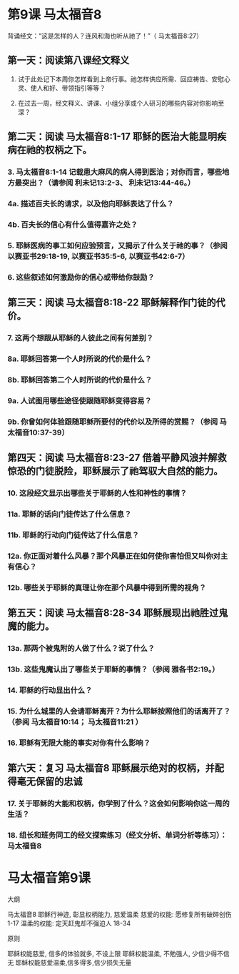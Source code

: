 # 第9课 马太福音8

背诵经文：“这是怎样的人？连风和海也听从祂了！”（ 马太福音8:27）

## 第一天：阅读第八课经文释义

1. 试于此处记下本周你怎样看到上帝行事。祂怎样供应所需、回应祷告、安慰心灵、使人和好、带领指引等等？

2. 在过去一周，经文释义、讲课、小组分享或个人研习的哪些内容对你影响至深？

## 第二天：阅读 马太福音8:1-17 耶稣的医治大能显明疾病在祂的权柄之下。

### 3. 马太福音8:1-14 记载患大麻风的病人得到医治；对你而言，哪些地方最突出？（请参阅 利未记13:2-3、 利未记13:44-46。）

### 4a. 描述百夫长的请求，以及他向耶稣表达了什么？

### 4b. 百夫长的信心有什么值得嘉许之处？

### 5. 耶稣医病的事工如何应验预言，又揭示了什么关于祂的事？（参阅 以赛亚书29:18-19, 以赛亚书35:5-6, 以赛亚书42:6-7）

### 6. 这些叙述如何激励你的信心或带给你鼓励？

## 第三天：阅读 马太福音8:18-22 耶稣解释作门徒的代价。

### 7. 这两个想跟从耶稣的人彼此之间有何差别？

### 8a. 耶稣回答第一个人时所说的代价是什么？

### 8b. 耶稣回答第二个人时所说的代价是什么？

### 9a. 人试图用哪些途径使跟随耶稣变得容易？

### 9b. 你曾如何体验跟随耶稣所要付的代价以及所得的赏赐？（参阅 马太福音10:37-39）

## 第四天：阅读 马太福音8:23-27 借着平静风浪并解救惊恐的门徒脱险，耶稣展示了祂驾驭大自然的能力。

### 10. 这段经文显示出哪些关于耶稣的人性和神性的事情？

### 11a. 耶稣的话向门徒传达了什么信息？

### 11b. 耶稣的行动向门徒传达了什么信息？

### 12a. 你正面对着什么风暴？那个风暴正在如何使你害怕但又叫你对主有信心？

### 12b. 哪些关于耶稣的真理让你在那个风暴中得到所需的视角？

## 第五天：阅读 马太福音8:28-34 耶稣展现出祂胜过鬼魔的能力。

### 13a. 那两个被鬼附的人做了什么？说了什么？

### 13b. 这些鬼魔认出了哪些关于耶稣的事情？（参阅 雅各书2:19。）

### 14. 耶稣的行动显出什么？

### 15. 为什么城里的人会请耶稣离开？为什么耶稣按照他们的话离开了？（参阅 马太福音10:14； 马太福音11:21 ）

### 16. 耶稣有无限大能的事实对你有什么影响？

## 第六天：复习 马太福音8 耶稣展示绝对的权柄，并配得毫无保留的忠诚

### 17. 关于耶稣的大能和权柄，你学到了什么？这会如何影响你这一周的生活？

### 18. 组长和班务同工的经文探索练习（经文分析、单词分析等练习）： 马太福音8

# 马太福音第9课

大纲

马太福音8
耶稣行神迹, 彰显权柄能力, 慈爱温柔
慈爱的权能: 愿修复所有破碎创伤 1-17
温柔的权能: 定天赶鬼却不强迫人 18-34

原则

耶稣权能慈爱, 信多的体验就多, 不设上限
耶稣权能温柔, 不勉强人, 少信少得不信无
耶稣权能慈爱温柔,信多得多,信少损失无量